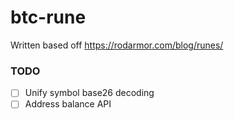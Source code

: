 # btc-rune

Written based off https://rodarmor.com/blog/runes/


### TODO

* [ ] Unify symbol base26 decoding
* [ ] Address balance API